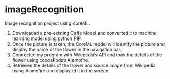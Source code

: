 # imageRecognition
Image recognition project using coreML.

1. Downloaded a pre-existing Caffe Model and converted it to machine learning model using python PIP. 
2. Once the picture is taken, the CoreML model will identify the picture and display the name of the flower in the navigation bar.
3. Connected my program with Wikipedia’s API and took the details of the flower using cocoaPods’s Alamofire.
4. Retrieved the details of the flower and source image from Wikipedia using Alamofire and displayed it in the screen.
